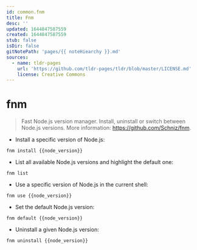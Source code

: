 ```yaml
---
id: common.fnm
title: Fnm
desc: ''
updated: 1644847587559
created: 1644847587559
stub: false
isDir: false
gitNotePath: 'pages/{{ noteHiearchy }}.md'
sources:
  - name: tldr-pages
    url: 'https://github.com/tldr-pages/tldr/blob/master/LICENSE.md'
    license: Creative Commons
---
```

# fnm

> Fast Node.js version manager.
> Install, uninstall or switch between Node.js versions.
> More information: <https://github.com/Schniz/fnm>.

- Install a specific version of Node.js:

`fnm install {{node_version}}`

- List all available Node.js versions and highlight the default one:

`fnm list`

- Use a specific version of Node.js in the current shell:

`fnm use {{node_version}}`

- Set the default Node.js version:

`fnm default {{node_version}}`

- Uninstall a given Node.js version:

`fnm uninstall {{node_version}}`

